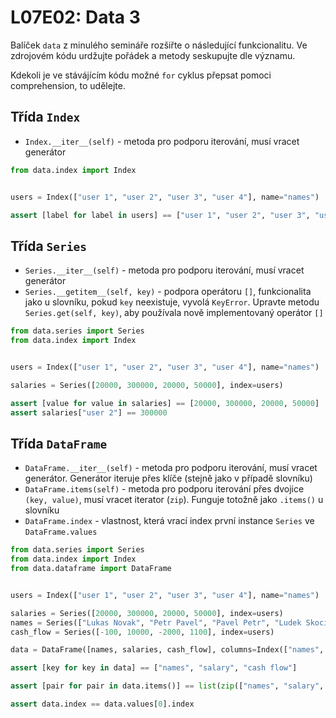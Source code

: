 # L07E02: Data 3
Balíček `data` z minulého semináře rozšiřte o následující funkcionalitu. Ve zdrojovém kódu urdžujte pořádek a metody seskupujte dle významu.

Kdekoli je ve stávájícím kódu možné `for` cyklus přepsat pomoci comprehension, to udělejte.

## Třída `Index`
* `Index.__iter__(self)` - metoda pro podporu iterování, musí vracet generátor

```python
from data.index import Index


users = Index(["user 1", "user 2", "user 3", "user 4"], name="names")

assert [label for label in users] == ["user 1", "user 2", "user 3", "user 4"]
```

## Třída `Series`
* `Series.__iter__(self)` - metoda pro podporu iterování, musí vracet generátor
* `Series.__getitem__(self, key)` - podpora operátoru `[]`, funkcionalita jako u slovníku, pokud `key` neexistuje, vyvolá `KeyError`. Upravte metodu `Series.get(self, key)`, aby používala nově implementovaný operátor `[]`

```python
from data.series import Series
from data.index import Index


users = Index(["user 1", "user 2", "user 3", "user 4"], name="names")

salaries = Series([20000, 300000, 20000, 50000], index=users)

assert [value for value in salaries] == [20000, 300000, 20000, 50000]
assert salaries["user 2"] == 300000
```

## Třída `DataFrame`
* `DataFrame.__iter__(self)` - metoda pro podporu iterování, musí vracet generátor. Generátor iteruje přes klíče (stejně jako v případě slovníku)
* `DataFrame.items(self)` - metoda pro podporu iterování přes dvojice `(key, value)`, musí vracet iterator (`zip`). Funguje totožně jako `.items()` u slovníku
* `DataFrame.index` - vlastnost, která vrací index první instance `Series` ve `DataFrame.values`

```python
from data.series import Series
from data.index import Index
from data.dataframe import DataFrame


users = Index(["user 1", "user 2", "user 3", "user 4"], name="names")

salaries = Series([20000, 300000, 20000, 50000], index=users)
names = Series(["Lukas Novak", "Petr Pavel", "Pavel Petr", "Ludek Skocil"], index=users)
cash_flow = Series([-100, 10000, -2000, 1100], index=users)

data = DataFrame([names, salaries, cash_flow], columns=Index(["names", "salary", "cash flow"]))

assert [key for key in data] == ["names", "salary", "cash flow"]

assert [pair for pair in data.items()] == list(zip(["names", "salary", "cash flow"], [names, salaries, cash_flow]))

assert data.index == data.values[0].index
```